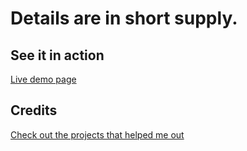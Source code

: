# Details are in short supply.

## See it in action
<a href="https://midi.nathaniel-young.com/">Live demo page</a>

## Credits
<a href="https://midi.nathaniel-young.com/credits.html">Check out the projects that helped me out</a>
